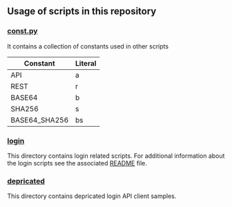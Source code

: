 ## Usage of scripts in this repository

### [const.py](./const.py)

It contains a collection of constants used in other scripts

| Constant      | Literal |
| --------      | ------- |
| API           | a       |
| REST          | r       |
| BASE64        | b       | 
| SHA256        | s       |
| BASE64_SHA256 | bs      | 

### [login](./login/)

This directory contains login related scripts. For additional information about the login scripts see the associated [README](./common/login/README.md) file.

### [depricated](./depricated/)

This directory contains depricated login API client samples.
